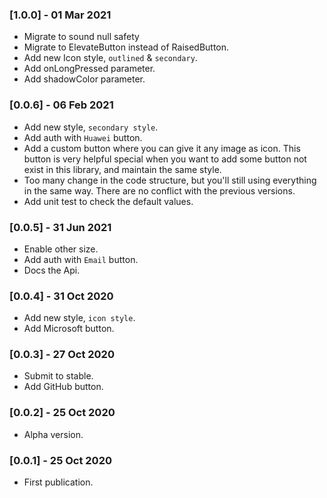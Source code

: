 ### [1.0.0] - 01 Mar 2021
- Migrate to sound null safety
- Migrate to ElevateButton instead of RaisedButton.
- Add new Icon style, `outlined` & `secondary`.
- Add onLongPressed parameter.
- Add shadowColor parameter.
### [0.0.6] - 06 Feb 2021
- Add new style, `secondary style`.
- Add auth with `Huawei` button.
- Add a custom button where you can give it any image as icon. This button is very helpful special when you want to add some button not exist in this library, and maintain the same style.
- Too many change in the code structure, but you'll still using everything in the same way. There are no conflict with the previous versions.
- Add unit test to check the default values.
### [0.0.5] - 31 Jun 2021
- Enable other size.
- Add auth with `Email` button.
- Docs the Api.
### [0.0.4] - 31 Oct 2020
- Add new style, `icon style`.
- Add Microsoft button.
### [0.0.3] - 27 Oct 2020
- Submit to stable.
- Add GitHub button.
### [0.0.2] - 25 Oct 2020 
- Alpha version.
### [0.0.1] - 25 Oct 2020
- First publication.
